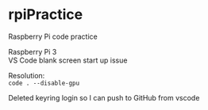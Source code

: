 # rpiPractice
Raspberry Pi code practice  

Raspberry Pi 3  
VS Code blank screen start up issue  

Resolution:  
```code . --disable-gpu```

Deleted keyring login  so I can push to GitHub from vscode